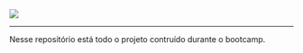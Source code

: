 

<img src="https://hermes.digitalinnovation.one/tracks/9a1e80de-6b42-4f59-97be-15e1493aa96f.png">

___

Nesse repositório está todo o projeto contruído durante o bootcamp.